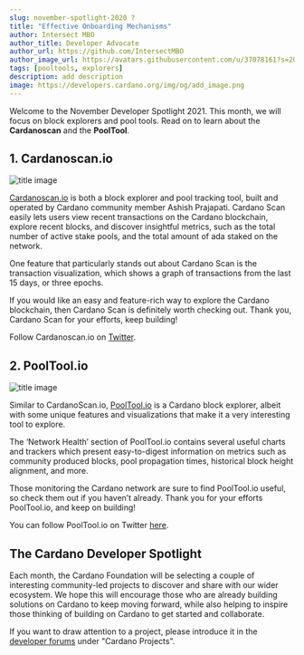 ```yaml
---
slug: november-spotlight-2020 ?
title: "Effective Onboarding Mechanisms"
author: Intersect MBO
author_title: Developer Advocate
author_url: https://github.com/IntersectMBO
author_image_url: https://avatars.githubusercontent.com/u/37078161?s=200&v=4
tags: [pooltools, explorers]
description: add description
image: https://developers.cardano.org/img/og/add_image.png
---
```


Welcome to the November Developer Spotlight 2021. This month, we will focus on block explorers and pool tools. Read on to learn about the **Cardanoscan** and the **PoolTool**.

<!-- truncate -->

## 1. Cardanoscan.io

![title image](/img/spotlight/cardanoscan.png)

[Cardanoscan.io](https://cardanoscan.io/) is both a block explorer and pool tracking tool, built and operated by Cardano community member Ashish Prajapati. Cardano Scan easily lets users view recent transactions on the Cardano blockchain, explore recent blocks, and discover insightful metrics, such as the total number of active stake pools, and the total amount of ada staked on the network.

One feature that particularly stands out about Cardano Scan is the transaction visualization, which shows a graph of transactions from the last 15 days, or three epochs.

If you would like an easy and feature-rich way to explore the Cardano blockchain, then Cardano Scan is definitely worth checking out. Thank you, Cardano Scan for your efforts, keep building!

Follow Cardanoscan.io on [Twitter](https://twitter.com/cardanoscanio).

## 2. PoolTool.io

![title image](/img/spotlight/pooltool.png)

Similar to CardanoScan.io, [PoolTool.io](https://pooltool.io/) is a Cardano block explorer, albeit with some unique features and visualizations that make it a very interesting tool to explore.

The ‘Network Health’ section of PoolTool.io contains several useful charts and trackers which present easy-to-digest information on metrics such as community produced blocks, pool propagation times, historical block height alignment, and more.

Those monitoring the Cardano network are sure to find PoolTool.io useful, so check them out if you haven’t already. Thank you for your efforts PoolTool.io, and keep on building!

You can follow PoolTool.io on Twitter [here](https://twitter.com/PooltoolI).

## The Cardano Developer Spotlight

Each month, the Cardano Foundation will be selecting a couple of interesting community-led projects to discover and share with our wider ecosystem. We hope this will encourage those who are already building solutions on Cardano to keep moving forward, while also helping to inspire those thinking of building on Cardano to get started and collaborate.  

If you want to draw attention to a project, please introduce it in the [developer forums](https://forum.cardano.org/c/developers/29) under "Cardano Projects".
